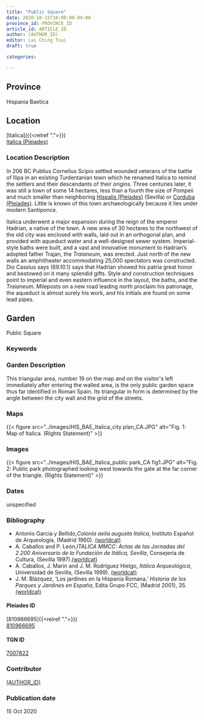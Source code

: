 ```yaml
---
title: "Public Square"
date: 2020-10-15T10:00:00-04:00
province_id: PROVINCE_ID
article_id: ARTICLE_ID
author: (AUTHOR_ID)
editor: Lai Ching Tsui
draft: true

categories:

---
```


## Province
Hispania Baetica

<!--### Province Description-->

<!-- DESCRIPTION -->


## Location

[Italica]({{<relref ".">}}) \
[Italica (Pleiades)](https://pleiades.stoa.org/places/256231)

### Location Description

In 206 BC Publius Cornelius Scipio settled wounded veterans of the battle of Ilipa in an existing Turdentanian town which he renamed Italica to remind the settlers and their descendants of their origins.  Three centuries later, it was still a town of some 14 hectares, less than a fourth the size of Pompeii and much smaller than neighboring [Hispalis (Pleiades)](https://pleiades.stoa.org/places/256210) (Sevilla) or [Corduba (Pleiades)](https://pleiades.stoa.org/places/256128).  Little is known of this town archaeologically because it lies under modern Santiponce.

Italica underwent a major expansion during the reign of the emperor Hadrian, a native of the town. A new area of 30 hectares to the northwest of the old city was enclosed with walls, laid out in an orthogonal plan, and provided with aqueduct water and a well-designed sewer system. Imperial-style baths were built, and a vast and innovative monument to Hadrian’s adopted father Trajan, the *Traianeum*, was erected.  Just north of the new walls an amphitheater accommodating 25,000 spectators was constructed. Dio Cassius says (69.10.1) says that Hadrian showed his patria great honor and bestowed on it many splendid gifts. Style and construction techniques point to imperial and even eastern influence in the layout, the baths, and the *Traianeum*.  Mileposts on a new road leading north proclaim his patronage, the aqueduct is almost surely his work, and his initials are found on some lead pipes.

## Garden

Public Square

### Keywords

<!-- [no keyword]-->

### Garden Description

This triangular area, number 19 on the map and on the visitor's left immediately after entering the walled area, is the only public garden space thus far identified in Roman Spain. Its triangular in form is determined by the angle between the city wall and the grid of the streets.


### Maps

{{< figure src="../images/HIS_BAE_Italica_city plan_CA.JPG" alt="Fig. 1: Map of Italica. (Rights Statement)" >}}

### Images

{{< figure src="../images/HIS_BAE_Italica_public park_CA fig1.JPG" alt="Fig. 2: Public park photographed looking west towards the gate at the far corner of the triangle. (Rights Statement)" >}}

### Dates

unspecified

### Bibliography

* Antonio Garcia y Bellido,*Colonia aelia augusta Italica*, Instituto Español de Arqueologia, (Madrid 1960). [(worldcat)](http://www.worldcat.org/oclc/882602957)
* A. Caballos and P. León,*ITALICA MMCC: Actas de las Jornadas del 2.200 Aniversario de la Fundación de Itálica, Sevilla*, Consejeria de Cultura, (Sevilla 1997).[(worldcat)](http://www.worldcat.org/oclc/638777432)
* A. Caballos, J. Marín and J. M. Rodríguez Hielgo, *Itálica Arqueológica*, Universidad de Sevilla, (Sevilla 1999). [(worldcat)](http://www.worldcat.org/oclc/916989580)
* J. M. Blázquez, ‘Los jardines en la Hispania Romana,’ *Historia de los Parques y Jardines en España*, Edita Grupo FCC, (Madrid 2001), 35.
[(worldcat)](http://www.worldcat.org/oclc/1090911182)



#### Pleiades ID
[810966695]{{<relref ".">}}) \
[810966695](https://pleiades.stoa.org/places/810966695)

#### TGN ID
[7007822](http://vocab.getty.edu/page/tgn/7007822)

### Contributor
[(AUTHOR_ID)](link) <!-- - (ORCID: [xxx](link)) -->

### Publication date
15 Oct 2020
